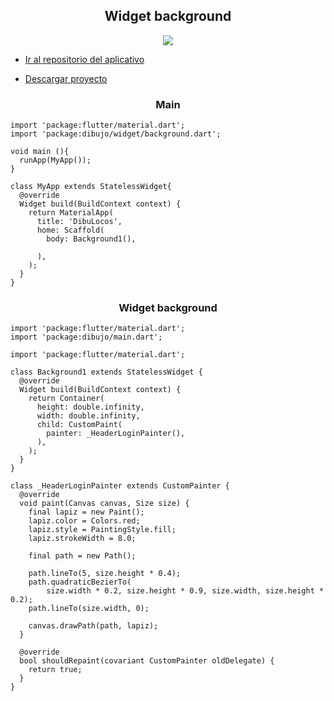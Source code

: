 <h2 align=center>Widget background</h2>

<p align=center><img src="https://i.imgur.com/Tj1oANB.png"></p>

- [Ir al repositorio del aplicativo](https://github.com/GoJhon/Aplicativo-custompaint/tree/main/dibujo)

- [Descargar proyecto](https://github.com/GoJhon/Aplicativo-custompaint/releases/tag/1.0.0)

<h3 align=center>Main</h3>

```
import 'package:flutter/material.dart';
import 'package:dibujo/widget/background.dart';

void main (){
  runApp(MyApp());
}

class MyApp extends StatelessWidget{
  @override
  Widget build(BuildContext context) {
    return MaterialApp(
      title: 'DibuLocos',
      home: Scaffold(
        body: Background1(),

      ),
    );
  }
}
```

<h3 align=center>Widget background</h3>

```
import 'package:flutter/material.dart';
import 'package:dibujo/main.dart';

import 'package:flutter/material.dart';

class Background1 extends StatelessWidget {
  @override
  Widget build(BuildContext context) {
    return Container(
      height: double.infinity,
      width: double.infinity,
      child: CustomPaint(
        painter: _HeaderLoginPainter(),
      ),
    );
  }
}

class _HeaderLoginPainter extends CustomPainter {
  @override
  void paint(Canvas canvas, Size size) {
    final lapiz = new Paint();
    lapiz.color = Colors.red;
    lapiz.style = PaintingStyle.fill;
    lapiz.strokeWidth = 8.0;

    final path = new Path();

    path.lineTo(5, size.height * 0.4);
    path.quadraticBezierTo(
        size.width * 0.2, size.height * 0.9, size.width, size.height * 0.2);
    path.lineTo(size.width, 0);

    canvas.drawPath(path, lapiz);
  }

  @override
  bool shouldRepaint(covariant CustomPainter oldDelegate) {
    return true;
  }
}
```